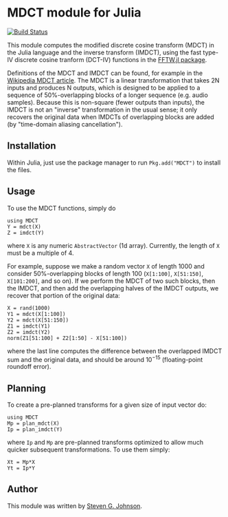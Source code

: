 # MDCT module for Julia

[![Build Status](https://github.com/stevengj/MDCT.jl/workflows/CI/badge.svg)](https://github.com/stevengj/MDCT.jl/actions)

This module computes the modified discrete cosine transform (MDCT) in
the Julia language and the inverse transform (IMDCT), using the fast
type-IV discrete cosine tranform (DCT-IV) functions in the
[FFTW.jl package](https://github.com/JuliaMath/FFTW.jl).

Definitions of the MDCT and IMDCT can be found, for example in the
[Wikipedia MDCT
article](http://en.wikipedia.org/wiki/Modified_discrete_cosine_transform).
The MDCT is a linear transformation that takes 2N inputs and produces
N outputs, which is designed to be applied to a sequence of
50%-overlapping blocks of a longer sequence (e.g. audio samples).
Because this is non-square (fewer outputs than inputs), the IMDCT is
not an "inverse" transformation in the usual sense; it only recovers
the original data when IMDCTs of overlapping blocks are added (by
"time-domain aliasing cancellation").

## Installation

Within Julia, just use the package manager to run
`Pkg.add("MDCT")` to install the files.

## Usage

To use the MDCT functions, simply do

    using MDCT
    Y = mdct(X)
    Z = imdct(Y)

where `X` is any numeric `AbstractVector` (1d array).  Currently, the
length of `X` must be a multiple of 4.

For example, suppose we make a random vector `X` of length 1000 and
consider 50%-overlapping blocks of length 100 (`X[1:100]`,
`X[51:150]`, `X[101:200]`, and so on).  If we perform the MDCT of two
such blocks, then the IMDCT, and then add the overlapping halves of
the IMDCT outputs, we recover that portion of the original data:

    X = rand(1000)
    Y1 = mdct(X[1:100])
    Y2 = mdct(X[51:150])
    Z1 = imdct(Y1)
    Z2 = imdct(Y2)
    norm(Z1[51:100] + Z2[1:50] - X[51:100])

where the last line computes the difference between the overlapped
IMDCT sum and the original data, and should be around
10<sup>&minus;15</sup> (floating-point roundoff error).

## Planning

To create a pre-planned transforms for a given size of input vector
do:

    using MDCT
    Mp = plan_mdct(X)
    Ip = plan_imdct(Y)

where `Ip` and `Mp` are pre-planned transforms optimized to allow much
quicker subsequent transformations. To use them simply:


    Xt = Mp*X
    Yt = Ip*Y

## Author

This module was written by [Steven G. Johnson](http://math.mit.edu/~stevenj/).
